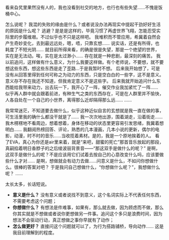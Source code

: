看来旮旯里果然没有人的，我也没看到社交的地方，也行也有些失望……不愧是饭桶中心。

怎么说呢？
我混的失败的缘由是什么？或者说没办法再现实中提起干劲好好生活的原因是什么呢？
逃避？是是是这样的，毕竟习惯了再虚世界飞翔，怎能忍受实际里的步履维艰。不过似乎也不只是这样吧。
我堆积而不管应用，希冀着自然会产生奇妙变化，去到最远远处，嗯，唔，只靠玄想……
说实话，还是有所得，也耗度了不短光阴……
就目前所得来看，的确是很是失望，那是一个绝望的世界，实在是无法动。唉，实在是太过渺小……
存在就是一种悲剧，最深刻的痛苦。
我以前追问，这样做有什么意义，为什么我要这样做。有个老师说，不要想，就不要想这些东西，想这些东西是走了歪路…于是我暂时不想。
后来我开始想了，可是没有从回答里得到任何可称之为动力的东西，只是空白白的一些字，这不是意义。意义存不存在我还不知道，但我肯定意义不是这些字。
后来我就开始追问什么东西能给我带来动力，出去玩一下，我开心了一阵，催交作业我加紧忙了一阵……
似乎再人群中就会跟着前进，有种生气之类的东西存在，可是在人群里并不愉快，人各自处在一个自己的小世界，离得那么近却隔得那么远……
……

我常常迷茫，不知道要去做什么，似乎这种近似自言的玄想就是我一直在做的事，可生活里我的确什么都没干就是了……
我一次次地出游，围着湖走，沿着街走……我木楞楞地不看周边，想着想着，身体在移动的状态里更容易引发思绪，我冀着想明白……
我翻阅热榜回答、评论，熟悉的几本漫画，几本小说的更新，偶尔的电影，动漫，时不时的音乐……当收揽着素材。是的，我是一个原地挨着的人。
看了EVA，真心为你还是air里来着，就是“来吧，甜蜜的死亡”那首音乐放起的那段，真嗣掐着明日香脖子的之后绫波丽背景音——“那这双手是做什么的呢？”
是啊，这双手是做什么的呢？不是应该用它们试着去按自己的心意改变什么吗，应该要做些什么才对……
是啊，想做就会有动力去做……问意义是什么，不如问你想做什么。很棒的答案对吧？
于是我问自己想做什么，“你想做什么呢？”，我想做什么呢？
……

太长太多，长话短说。
- **意义是什么？** 没有意义或者说找不到意义，这个名词实际上不代表任何东西，不需要考虑这个问题；
- **你想做什么？** 有想法是件难事，如果有，那么就去做，因为顾虑而不做，那么你其实就是不想做或者说你更想做另一件事。追问这个多只是浪费时间，因为想法不会驱动行动，真正想做之事你早就有了动作；
- **怎么做更好？** 直接问这个问题就可以了，为行为搭路铺桥，导向动作……
这是我目前理解到的程度。






